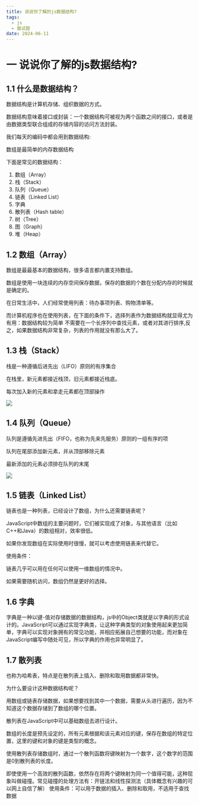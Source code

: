 ```yaml
---
title: 说说你了解的js数据结构?
tags:
  - js
  - 面试题
date: 2024-06-11
---
```


# 一 说说你了解的js数据结构?

## 1.1 什么是数据结构？

数据结构是计算机存储、组织数据的⽅式。

数据结构意味着接⼝或封装：⼀个数据结构可被视为两个函数之间的接⼝，或者是由数据类型联合组成的存储内容的访问⽅法封装。

我们每天的编码中都会⽤到数据结构:

数组是最简单的内存数据结构

下⾯是常⻅的数据结构：
1. 数组（Array）
2. 栈（Stack）
3. 队列（Queue）
4. 链表（Linked List）
5. 字典
6. 散列表（Hash table）
7. 树（Tree）
8. 图（Graph）
9. 堆（Heap）

## 1.2 数组（Array）

数组是最最基本的数据结构，很多语⾔都内置⽀持数组。

数组是使⽤⼀块连续的内存空间保存数据，保存的数据的个数在分配内存的时候就是确定的。

在⽇常⽣活中，⼈们经常使⽤列表：待办事项列表、购物清单等。

⽽计算机程序也在使⽤列表，在下⾯的条件下，选择列表作为数据结构就显得尤为有⽤：数据结构较为简单
不需要在⼀个⻓序列中查找元素，或者对其进⾏排序,反之，如果数据结构⾮常复杂，列表的作⽤就没有那么⼤了。

## 1.3 栈（Stack）

栈是⼀种遵循后进先出（LIFO）原则的有序集合

在栈⾥，新元素都接近栈顶，旧元素都接近栈底。

每次加⼊新的元素和拿⾛元素都在顶部操作

![](https://f.pz.al/pzal/2024/06/11/468d0dde0e300.png)

## 1.4 队列（Queue）

队列是遵循先进先出（FIFO，也称为先来先服务）原则的⼀组有序的项

队列在尾部添加新元素，并从顶部移除元素

最新添加的元素必须排在队列的末尾

![](https://f.pz.al/pzal/2024/06/11/ea4cba3fed1ee.png)

## 1.5 链表（Linked List）

链表也是⼀种列表，已经设计了数组，为什么还需要链表呢？

JavaScript中数组的主要问题时，它们被实现成了对象，与其他语⾔（⽐如C++和Java）的数组相对，效率很低。

如果你发现数组在实际使⽤时很慢，就可以考虑使⽤链表来代替它。

使⽤条件：

链表⼏乎可以⽤在任何可以使⽤⼀维数组的情况中。

如果需要随机访问，数组仍然是更好的选择。

## 1.6 字典

字典是⼀种以键-值对存储数据的数据结构，js中的Object类就是以字典的形式设计的。JavaScript可以通过实现字典类，让这种字典类型的对象使⽤起来更加简单，字典可以实现对象拥有的常⻅功能，并相应拓展⾃⼰想要的功能，⽽对象在JavaScript编写中随处可⻅，所以字典的作⽤也异常明显了。

## 1.7 散列表

也称为哈希表，特点是在散列表上插⼊、删除和取⽤数据都⾮常快。

为什么要设计这种数据结构呢？

⽤数组或链表存储数据，如果想要找到其中⼀个数据，需要从头进⾏遍历，因为不知道这个数据存储到了数组的哪个位置。

散列表在JavaScript中可以基础数组去进⾏设计。

数组的⻓度是预先设定的，所有元素根据和该元素对应的键，保存在数组的特定位置，这⾥的键和对象的键是类型的概念。

使⽤散列表存储数组时，通过⼀个散列函数将键映射为⼀个数字，这个数字的范围是0到散列表的⻓度。

即使使⽤⼀个⾼效的散列函数，依然存在将两个键映射为同⼀个值得可能，这种现象叫做碰撞。常⻅碰撞的处理⽅法有：开链法和线性探测法（具体概念有兴趣的可以⽹上⾃信了解）
使⽤条件：可以⽤于数据的插⼊、删除和取⽤，不适⽤于查找数据